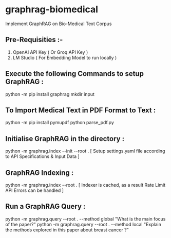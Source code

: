 # graphrag-biomedical
Implement GraphRAG on Bio-Medical Text Corpus

## Pre-Requisities :-
1. OpenAI API Key ( Or Groq API Key )
2. LM Studio ( For Embedding Model to run locally )
   
## Execute the following Commands to setup GraphRAG :

python -m pip install graphrag
mkdir input

## To Import Medical Text in PDF Format to Text :
python -m pip install pymupdf
python parse_pdf.py

## Initialise GraphRAG in the directory :
python -m graphrag.index --init --root .
[ Setup settings.yaml file according to API Specifications & Input Data ]

## GraphRAG Indexing :
python -m graphrag.index --root .
[ Indexer is cached, as a result Rate Limit API Errors can be handled ]

## Run a GraphRAG Query :
python -m graphrag.query --root . --method global "What is the main focus of the paper?"
python -m graphrag.query --root . --method local "Explain the methods explored in this paper about breast cancer ?"
